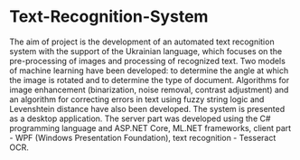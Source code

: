 # Text-Recognition-System
The aim of project is the development of an automated text recognition system with the support of the Ukrainian language, which focuses on the pre-processing of images and processing of recognized text. 
Two models of machine learning have been developed: to determine the angle at which the image is rotated and to determine the type of document. Algorithms for image enhancement (binarization, noise removal, contrast adjustment) and an algorithm for correcting errors in text using fuzzy string logic and Levenshtein distance have also been developed. 
The system is presented as a desktop application. 
The server part was developed using the C# programming language and ASP.NET Core, ML.NET frameworks, client part - WPF (Windows Presentation Foundation), text recognition - Tesseract OCR.
